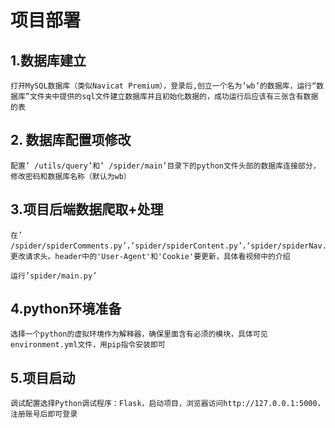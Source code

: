 # 项目部署

## 1.数据库建立
    打开MySQL数据库（类似Navicat Premium），登录后,创立一个名为’wb’的数据库，运行“数据库”文件夹中提供的sql文件建立数据库并且初始化数据的，成功运行后应该有三张含有数据的表

## 2. 数据库配置项修改

    配置’ /utils/query’和’ /spider/main’目录下的python文件头部的数据库连接部分，修改密码和数据库名称（默认为wb）

## 3.项目后端数据爬取+处理
    在’ /spider/spiderComments.py’，’spider/spiderContent.py’，’spider/spiderNav.py’中，更改请求头。header中的'User-Agent'和'Cookie'要更新，具体看视频中的介绍

    运行’spider/main.py’

## 4.python环境准备
    选择一个python的虚拟环境作为解释器，确保里面含有必须的模块，具体可见environment.yml文件，用pip指令安装即可

## 5.项目启动
    调试配置选择Python调试程序：Flask，启动项目，浏览器访问http://127.0.0.1:5000，注册账号后即可登录